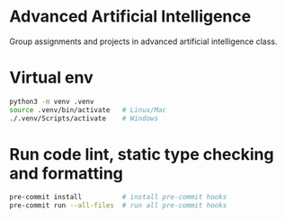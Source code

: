 # Advanced Artificial Intelligence
Group assignments and projects in advanced artificial intelligence class.


# Virtual env
```sh
python3 -m venv .venv
source .venv/bin/activate   # Linux/Mac
./.venv/Scripts/activate    # Windows
```


# Run code lint, static type checking and formatting
```sh
pre-commit install          # install pre-commit hooks
pre-commit run --all-files  # run all pre-commit hooks
```
